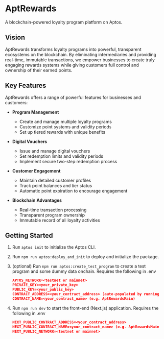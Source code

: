 # AptRewards

A blockchain-powered loyalty program platform on Aptos.

## Vision

AptRewards transforms loyalty programs into powerful, transparent ecosystems on the blockchain. By eliminating intermediaries and providing real-time, immutable transactions, we empower businesses to create truly engaging rewards systems while giving customers full control and ownership of their earned points.

## Key Features

AptRewards offers a range of powerful features for businesses and customers:

- **Program Management**
  - Create and manage multiple loyalty programs
  - Customize point systems and validity periods
  - Set up tiered rewards with unique benefits

- **Digital Vouchers**
  - Issue and manage digital vouchers
  - Set redemption limits and validity periods
  - Implement secure two-step redemption process

- **Customer Engagement**
  - Maintain detailed customer profiles
  - Track point balances and tier status
  - Automatic point expiration to encourage engagement

- **Blockchain Advantages**
  - Real-time transaction processing
  - Transparent program ownership
  - Immutable record of all loyalty activities

## Getting Started

1. Run `aptos init` to initialize the Aptos CLI.
2. Run `npm run aptos:deploy_and_init` to deploy and initialize the package.
3. (optional) Run `npm run aptos:create_test_program` to create a test program and some dummy data onchain. Requires the following in .env

    ```json
    APTOS_NETWORK=<testnet or mainnet>
    PRIVATE_KEY=<your_private_key>
    PUBLIC_KEY=<your_public_key>
    CONTRACT_ADDRESS=<your_contract_address> (auto-populated by running create_test_program)
    CONTRACT_NAME=<your_contract_name> (e.g. AptRewardsMain)
    ```

4. Run `npm run dev` to start the front-end (Next.js) application. Requires the following in .env

    ```json
    NEXT_PUBLIC_CONTRACT_ADDRESS=<your_contract_address>
    NEXT_PUBLIC_CONTRACT_NAME=<your_contract_name> (e.g. AptRewardsMain)
    NEXT_PUBLIC_NETWORK=<testnet or mainnet>
    ```
